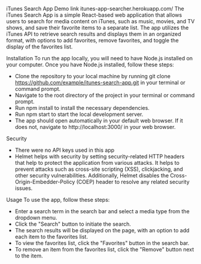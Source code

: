 iTunes Search App
Demo link itunes-app-searcher.herokuapp.com/
The iTunes Search App is a simple React-based web application that allows users to search for media content on iTunes, such as music, movies, and TV shows, and save their favorite items to a separate list. The app utilizes the iTunes API to retrieve search results and displays them in an organized format, with options to add favorites, remove favorites, and toggle the display of the favorites list.

Installation
To run the app locally, you will need to have Node.js installed on your computer. Once you have Node.js installed, follow these steps:

- Clone the repository to your local machine by running git clone https://github.com/example/itunes-search-app.git in your terminal or command prompt.
- Navigate to the root directory of the project in your terminal or command prompt.
- Run npm install to install the necessary dependencies.
- Run npm start to start the local development server.
- The app should open automatically in your default web browser. If it does not, navigate to http://localhost:3000/ in your web browser.

Security
- There were no API keys used in this app
- Helmet helps with security by setting security-related HTTP headers that help to protect the application from various attacks. It helps to prevent attacks such as cross-site scripting (XSS), clickjacking, and other security vulnerabilities. Additionally, Helmet disables the Cross-Origin-Embedder-Policy (COEP) header to resolve any related security issues.


Usage
To use the app, follow these steps:

- Enter a search term in the search bar and select a media type from the dropdown menu.
- Click the "Search" button to initiate the search.
- The search results will be displayed on the page, with an option to add each item to the favorites list.
- To view the favorites list, click the "Favorites" button in the search bar.
- To remove an item from the favorites list, click the "Remove" button next to the item.
